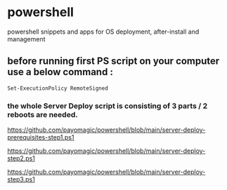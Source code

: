 # powershell
powershell snippets and apps for OS deployment, after-install and management

## before running first PS script on your computer use a below command : 

``Set-ExecutionPolicy RemoteSigned``

### the whole Server Deploy script is consisting of 3 parts / 2 reboots are needed.
https://github.com/payomagic/powershell/blob/main/server-deploy-prerequisites-step1.ps1

https://github.com/payomagic/powershell/blob/main/server-deploy-step2.ps1

https://github.com/payomagic/powershell/blob/main/server-deploy-step3.ps1
